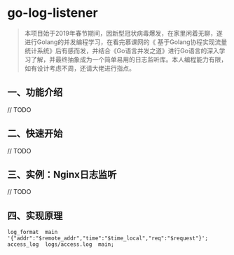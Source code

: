 # go-log-listener
> 本项目始于2019年春节期间，因新型冠状病毒爆发，在家里闲着无聊，遂进行Golang的并发编程学习，在看完慕课网的《 基于Golang协程实现流量统计系统》后有感而发，并结合《Go语言并发之道》进行Go语言的深入学习了解，并最终抽象成为一个简单易用的日志监听库。本人编程能力有限，如有设计考虑不周，还请大佬进行指点。

## 一、功能介绍

// TODO



## 二、快速开始

// TODO



## 三、实例：Nginx日志监听

// TODO 


## 四、实现原理
```
log_format  main  '{"addr":"$remote_addr","time":"$time_local","req":"$request"}';
access_log  logs/access.log  main;
```